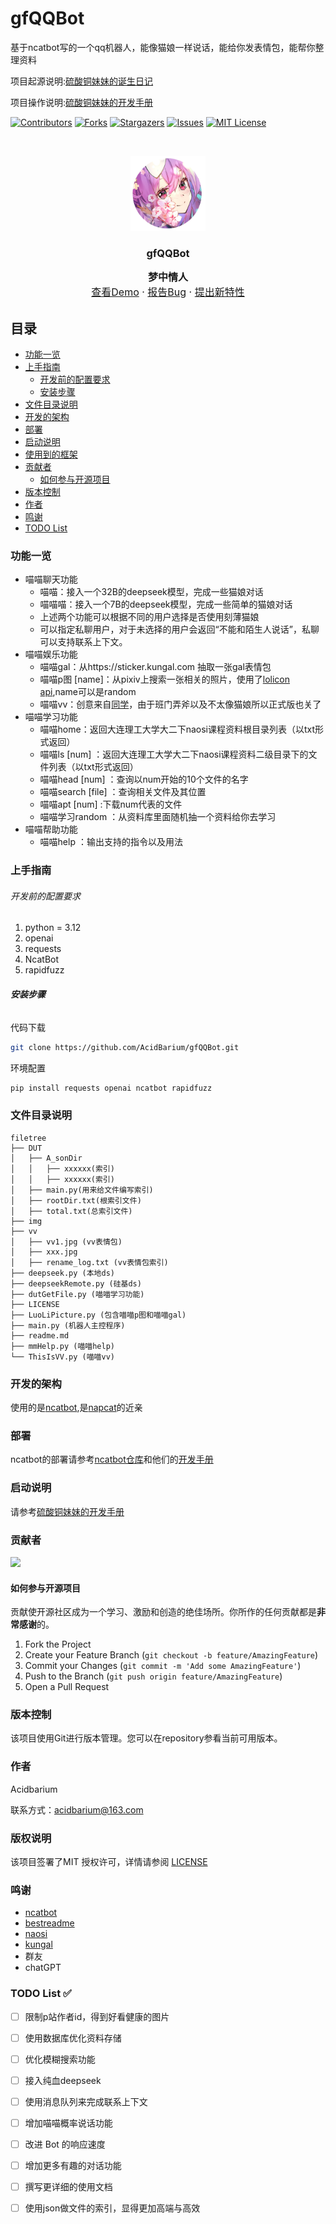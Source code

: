 

# gfQQBot

基于ncatbot写的一个qq机器人，能像猫娘一样说话，能给你发表情包，能帮你整理资料

项目起源说明:[硫酸铜妹妹的诞生日记](https://acidbarium.github.io/posts/acidcopper)

项目操作说明:[硫酸铜妹妹的开发手册](https://acidbarium.github.io/posts/acidcopperDev)

<!-- PROJECT SHIELDS -->

[![Contributors][contributors-shield]][contributors-url]
[![Forks][forks-shield]][forks-url]
[![Stargazers][stars-shield]][stars-url]
[![Issues][issues-shield]][issues-url]
[![MIT License][license-shield]][license-url]

<!-- PROJECT LOGO -->
<br />

<p align="center">

<a href="https://github.com/AcidBarium/gfQQBot/">
  <img src="img/logo.png" alt="Logo" width="120" height="120">
</a>

<h3 align="center">gfQQBot</h3>
<p align="center" style="line-height: 1.5; font-size: 16px;">
  <strong>梦中情人</strong>
  <br />
  <a href="https://github.com/AcidBarium/gfQQBot">查看Demo</a>
  ·
  <a href="https://github.com/AcidBarium/gfQQBot/issues">报告Bug</a>
  ·
  <a href="https://github.com/AcidBarium/gfQQBot/issues">提出新特性</a>
</p>


</p>

 
## 目录

- [功能一览](#功能一览)
- [上手指南](#上手指南)
  - [开发前的配置要求](#开发前的配置要求)
  - [安装步骤](#安装步骤)
- [文件目录说明](#文件目录说明)
- [开发的架构](#开发的架构)
- [部署](#部署)
- [启动说明](#启动说明)
- [使用到的框架](#使用到的框架)
- [贡献者](#贡献者)
  - [如何参与开源项目](#如何参与开源项目)
- [版本控制](#版本控制)
- [作者](#作者)
- [鸣谢](#鸣谢)
- [TODO List](#todo-list-)

### 功能一览

- 喵喵聊天功能
  - 喵喵：接入一个32B的deepseek模型，完成一些猫娘对话
  - 喵喵喵：接入一个7B的deepseek模型，完成一些简单的猫娘对话
  - 上述两个功能可以根据不同的用户选择是否使用刻薄猫娘
  - 可以指定私聊用户，对于未选择的用户会返回“不能和陌生人说话”，私聊可以支持联系上下文。
- 喵喵娱乐功能
  - 喵喵gal：从https://sticker.kungal.com 抽取一张gal表情包
  - 喵喵p图 [name]：从pixiv上搜索一张相关的照片，使用了[lolicon api](https://api.lolicon.app/#/setu),name可以是random
  - 喵喵vv：创意来自[同学](https://github.com/markzhang12345/vvBot)，由于班门弄斧以及不太像猫娘所以正式版也关了
- 喵喵学习功能
  - 喵喵home：返回大连理工大学大二下naosi课程资料根目录列表（以txt形式返回）
  - 喵喵ls [num] ：返回大连理工大学大二下naosi课程资料二级目录下的文件列表（以txt形式返回）
  - 喵喵head [num] ：查询以num开始的10个文件的名字
  - 喵喵search [file] ：查询相关文件及其位置
  - 喵喵apt [num] :下载num代表的文件
  - 喵喵学习random ：从资料库里面随机抽一个资料给你去学习
- 喵喵帮助功能
  - 喵喵help ：输出支持的指令以及用法


### 上手指南


###### 开发前的配置要求

1. python = 3.12
2. openai
3. requests
4. NcatBot
5. rapidfuzz

###### **安装步骤**

代码下载

```sh
git clone https://github.com/AcidBarium/gfQQBot.git
```

环境配置

```sh
pip install requests openai ncatbot rapidfuzz
```

### 文件目录说明

```
filetree 
├── DUT
│   ├── A_sonDir
│   │   ├── xxxxxx(索引)
│   │   ├── xxxxxx(索引)
│   ├── main.py(用来给文件编写索引)
│   ├── rootDir.txt(根索引文件)
│   ├── total.txt(总索引文件)
├── img
├── vv
│   ├── vv1.jpg (vv表情包)
│   ├── xxx.jpg
│   ├── rename_log.txt (vv表情包索引)
├── deepseek.py (本地ds)
├── deepseekRemote.py (硅基ds)
├── dutGetFile.py (喵喵学习功能)
├── LICENSE
├── LuoLiPicture.py (包含喵喵p图和喵喵gal)
├── main.py (机器人主控程序)
├── readme.md
├── mmHelp.py (喵喵help)
└── ThisIsVV.py (喵喵vv)

```


### 开发的架构 

使用的是[ncatbot](https://github.com/liyihao1110/ncatbot),是[napcat](https://github.com/NapNeko/NapCatQQ)的近亲

### 部署

ncatbot的部署请参考[ncatbot仓库](https://github.com/liyihao1110/ncatbot)和他们的[开发手册](https://docs.ncatbot.xyz/)

### 启动说明

请参考[硫酸铜妹妹的开发手册](https://acidbarium.github.io/posts/acidcopperDev)

### 贡献者

<a href="https://github.com/AcidBarium/GeneCardsWebScraper/graphs/contributors">
  <img src="https://contrib.rocks/image?repo=AcidBarium/gfQQBot" />
</a>

#### 如何参与开源项目

贡献使开源社区成为一个学习、激励和创造的绝佳场所。你所作的任何贡献都是**非常感谢**的。


1. Fork the Project
2. Create your Feature Branch (`git checkout -b feature/AmazingFeature`)
3. Commit your Changes (`git commit -m 'Add some AmazingFeature'`)
4. Push to the Branch (`git push origin feature/AmazingFeature`)
5. Open a Pull Request



### 版本控制

该项目使用Git进行版本管理。您可以在repository参看当前可用版本。

### 作者

Acidbarium

联系方式：acidbarium@163.com  


### 版权说明

该项目签署了MIT 授权许可，详情请参阅 [LICENSE](https://github.com/AcidBarium/gfQQBot/blob/master/LICENSE)

### 鸣谢

- [ncatbot](https://github.com/liyihao1110/ncatbot)
- [bestreadme](https://github.com/shaojintian/Best_README_template)
- [naosi](https://github.com/NAOSI-DLUT)
- [kungal](https://sticker.kungal.com/)
- 群友
- chatGPT

### TODO List ✅


- [ ] 限制p站作者id，得到好看健康的图片
- [ ] 使用数据库优化资料存储
- [ ] 优化模糊搜索功能
- [ ] 接入纯血deepseek
- [ ] 使用消息队列来完成联系上下文
- [ ] 增加喵喵概率说话功能
- [ ] 改进 Bot 的响应速度  
- [ ] 增加更多有趣的对话功能 
- [ ] 撰写更详细的使用文档  
- [ ] 使用json做文件的索引，显得更加高端与高效


<!-- links -->
[your-project-path]:AcidBarium/gfQQBot
[contributors-shield]: https://img.shields.io/github/contributors/AcidBarium/gfQQBot.svg?style=flat-square
[contributors-url]: https://github.com/AcidBarium/gfQQBot/graphs/contributors
[forks-shield]: https://img.shields.io/github/forks/AcidBarium/gfQQBot.svg?style=flat-square
[forks-url]: https://github.com/AcidBarium/gfQQBot/network/members
[stars-shield]: https://img.shields.io/github/stars/AcidBarium/gfQQBot.svg?style=flat-square
[stars-url]: https://github.com/AcidBarium/gfQQBot/stargazers
[issues-shield]: https://img.shields.io/github/issues/AcidBarium/gfQQBot.svg?style=flat-square
[issues-url]: https://img.shields.io/github/issues/AcidBarium/gfQQBot.svg
[license-shield]: https://img.shields.io/github/license/AcidBarium/gfQQBot.svg?style=flat-square
[license-url]: https://github.com/AcidBarium/gfQQBot/blob/master/LICENSE.txt
[linkedin-shield]: https://img.shields.io/badge/-LinkedIn-black.svg?style=flat-square&logo=linkedin&colorB=555
